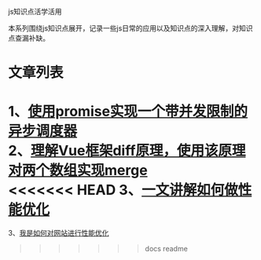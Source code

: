 js知识点活学活用

本系列围绕js知识点展开，记录一些js日常的应用以及知识点的深入理解，对知识点查漏补缺。


# 文章列表
1、[使用promise实现一个带并发限制的异步调度器](https://github.com/apollojie/javascript/issues/4)  
2、[理解Vue框架diff原理，使用该原理对两个数组实现merge](https://github.com/apollojie/javascript/issues/3)  
<<<<<<< HEAD
3、[一文讲解如何做性能优化](https://github.com/apollojie/javascript/issues/5)
=======
3、[我是如何对网站进行性能优化](https://github.com/apollojie/javascript/issues/5)
>>>>>>> docs readme

